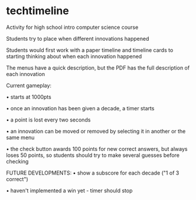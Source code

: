 # techtimeline
Activity for high school intro computer science course

Students try to place when different innovations happened

Students would first work with a paper timeline and timeline cards to starting thinking about when each innovation happened

The menus have a quick description, but the PDF has the full description of each innovation

Current gameplay:

• starts at 1000pts

• once an innovation has been given a decade, a timer starts

• a point is lost every two seconds

• an innovation can be moved or removed by selecting it in another or the same menu

• the check button awards 100 points for new correct answers, but always loses 50 points,
   so students should try to make several guesses before checking

FUTURE DEVELOPMENTS:
• show a subscore for each decade ("1 of 3 correct")

• haven't implemented a win yet - timer should stop

